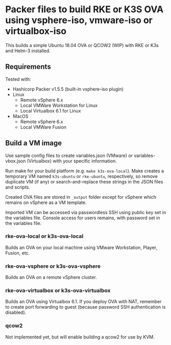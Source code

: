 # Packer files to build RKE or K3S OVA using vsphere-iso, vmware-iso or virtualbox-iso

This builds a simple Ubuntu 18.04 OVA or QCOW2 (WIP) with RKE or K3s and Helm-3 installed.

## Requirements

Tested with:

- Hashicorp Packer v1.5.5 (built-in vsphere-iso plugin)
- Linux
  - Remote vSphere 6.x
  - Local VMWare Workstation for Linux
  - Local Virtualbox 6.1 for Linux
- MacOS
  - Remote vSphere 6.x
  - Local VMWare Fusion

## Build a VM image

Use sample config files to create variables.json (VMware) or variables-vbox.json (Virtualbox) with your specific information.

Run make for your build platform (e.g. `make k3s-ova-local`). Make creates a temporary VM named `k3s-ubuntu` or `rke-ubuntu`, respectively, so remove duplicate VM (if any) or search-and-replace these strings in the JSON files and scripts.

Created OVA files are stored in `_output` folder except for vSphere which remains on vSphere as a VM template.

Imported VM can be accessed via passwordless SSH using public key set in the variables file. Console access for users remains, with password set in the variables file.

### rke-ova-local or k3s-ova-local

Builds an OVA on your local machine using VMware Workstation, Player, Fusion, etc.

### rke-ova-vsphere or k3s-ova-vsphere

Builds an OVA on a remote vSphere cluster.

### rke-ova-virtualbox or k3s-ova-virtualbox

Builds an OVA using Virtualbox 6.1. If you deploy OVA with NAT, remember to create port forwarding to guest (because password SSH authentication is disabled).

### qcow2

Not implemented yet, but will enable building a qcow2 for use by KVM.

